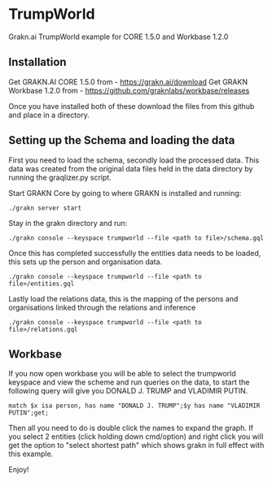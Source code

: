 # TrumpWorld
Grakn.ai TrumpWorld example for CORE 1.5.0 and Workbase 1.2.0

## Installation

Get GRAKN.AI CORE 1.5.0 from - https://grakn.ai/download
Get GRAKN Workbase 1.2.0 from - https://github.com/graknlabs/workbase/releases

Once you have installed both of these download the files from this github and place in a directory.

## Setting up the Schema and loading the data ##
First you need to load the schema, secondly load the processed data. This data was created from the original data files held in the data directory by running the graqlizer.py script.

Start GRAKN Core by going to where GRAKN is installed and running:
```
./grakn server start
```
Stay in the grakn directory and run:
```
./grakn console --keyspace trumpworld --file <path to file>/schema.gql
```
Once this has completed successfully the entities data needs to be loaded, this sets up the person and organisation data.
```
./grakn console --keyspace trumpworld --file <path to file>/entities.gql
```
Lastly load the relations data, this is the mapping of the persons and organisations linked through the relations and inference
```
./grakn console --keyspace trumpworld --file <path to file>/relations.gql
```
## Workbase
If you now open workbase you will be able to select the trumpworld keyspace and view the scheme and run queries on the data, to start the following query will give you DONALD J. TRUMP and VLADIMIR PUTIN.
```
match $x isa person, has name "DONALD J. TRUMP";$y has name "VLADIMIR PUTIN";get;
```
Then all you need to do is double click the names to expand the graph. If you select 2 entities (click holding down cmd/option) and right click you will get the option to "select shortest path" which shows grakn in full effect with this example.

Enjoy!
